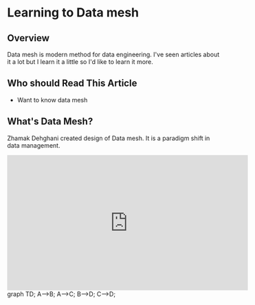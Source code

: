 # Learning to Data mesh
<script type="module">
  import mermaid from 'https://unpkg.com/mermaid@9/dist/mermaid.esm.min.mjs';
  mermaid.initialize({ startOnLoad: true });
</script>
## Overview
Data mesh is modern method for data engineering. I've seen articles about it a lot but I learn it a little so I'd like to learn it more.

## Who should Read This Article
- Want to know data mesh

## What's Data Mesh?
Zhamak Dehghani created design of Data mesh. It is a paradigm shift in data management.
<iframe width="560" height="315" src="https://www.youtube.com/embed/_bmYXWCxF_Q" title="YouTube video player" frameborder="0" allow="accelerometer; autoplay; clipboard-write; encrypted-media; gyroscope; picture-in-picture" allowfullscreen></iframe>

<div class='mermaid'>
graph TD;
    A-->B;
    A-->C;
    B-->D;
    C-->D;
</div>